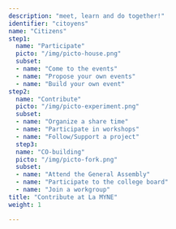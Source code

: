 ```yaml
---
description: "meet, learn and do together!"
identifier: "citoyens"
name: "Citizens"
step1:
  name: "Participate"
  picto: "/img/picto-house.png"
  subset:
  - name: "Come to the events"
  - name: "Propose your own events"
  - name: "Build your own event"
step2:
  name: "Contribute"
  picto: "/img/picto-experiment.png"
  subset:
  - name: "Organize a share time"
  - name: "Participate in workshops"
  - name: "Follow/Support a project"
  step3:
  name: "CO-building"
  picto: "/img/picto-fork.png"
  subset:
  - name: "Attend the General Assembly"
  - name: "Participate to the college board"
  - name: "Join a workgroup"
title: "Contribute at La MYNE"
weight: 1

---
```

